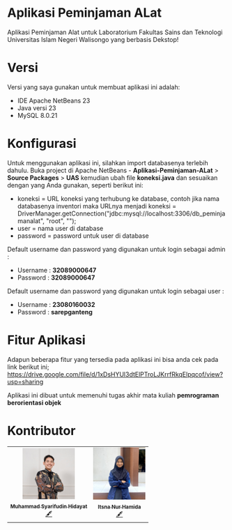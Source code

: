 # Aplikasi Peminjaman ALat
Aplikasi Peminjaman Alat untuk Laboratorium Fakultas Sains dan Teknologi Universitas Islam Negeri Walisongo yang berbasis Dekstop!

# Versi
Versi yang saya gunakan untuk membuat aplikasi ini adalah:

- IDE Apache NetBeans 23
- Java versi 23
- MySQL 8.0.21

# Konfigurasi
Untuk menggunakan aplikasi ini, silahkan import databasenya terlebih dahulu. Buka project di Apache NetBeans - **Aplikasi-Peminjaman-ALat** > **Source Packages** > **UAS**
kemudian ubah file **koneksi.java** dan sesuaikan dengan yang Anda gunakan, seperti berikut ini:

- koneksi = URL koneksi yang terhubung ke database, contoh jika nama databasenya inventori maka URLnya menjadi koneksi = DriverManager.getConnection("jdbc:mysql://localhost:3306/db_peminjamanalat", "root", "");
- user = nama user di database
- password = password untuk user di database

Default username dan password yang digunakan untuk login sebagai admin : 
- Username : **32089000647**
- Password : **32089000647**

Default username dan password yang digunakan untuk login sebagai user : 
- Username : **23080160032**
- Password : **sarepganteng**
  
# Fitur Aplikasi
Adapun beberapa fitur yang tersedia pada aplikasi ini bisa anda cek pada link berikut ini;
https://drive.google.com/file/d/1xDsHYUl3dtElPTroLJKrrfRkqElpqcof/view?usp=sharing
  
Aplikasi ini dibuat untuk memenuhi tugas akhir mata kuliah **pemrograman berorientasi objek**

# Kontributor
<table> <tr> <td align="center"> <a href="https://github.com/sarephidayat"> <img src="https://raw.githubusercontent.com/sarephidayat/Aplikasi-Peminjaman-Alat/main/src/image/MetaStudioPhoto-122%20-%20Copy.jpg?s=460&v=4" width="120px;" alt="Foto Muhammad Syarifudin Hidayat"/><br /> <sub><b>Muhammad Syarifudin Hidayat</b></sub> </a><br /> <a href="#" title="Content">🖋</a> </td> <td align="center"> <a href="https://github.com/itsna05"> <img src="https://github.com/sarephidayat/Aplikasi-Peminjaman-Alat/blob/main/src/image/itsna-nur-hamida.jpg?raw=true" width="120px;" alt="Foto Itsna Nur Hamida"/><br /> <sub><b>Itsna Nur Hamida</b></sub> </a><br /> <a href="#content-itsnanurhamida" title="Content">🖋</a> </td> </tr> </table>

